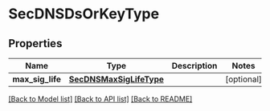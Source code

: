 # SecDNSDsOrKeyType

## Properties
Name | Type | Description | Notes
------------ | ------------- | ------------- | -------------
**max_sig_life** | [**SecDNSMaxSigLifeType**](SecDNSMaxSigLifeType.md) |  | [optional] 

[[Back to Model list]](../README.md#documentation-for-models) [[Back to API list]](../README.md#documentation-for-api-endpoints) [[Back to README]](../README.md)


